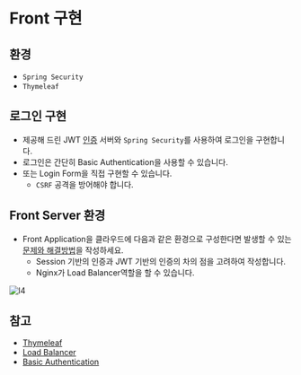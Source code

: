 # Front 구현

## 환경

* `Spring Security`
* `Thymeleaf`

## 로그인 구현

* 제공해 드린 JWT [인증](./3-0.인증.md) 서버와 `Spring Security`를 사용하여 로그인을 구현합니다.
* 로그인은 간단히 Basic Authentication을 사용할 수 있습니다.
* 또는 Login Form을 직접 구현할 수 있습니다.
    * `CSRF` 공격을 방어해야 합니다.

## Front Server 환경

* Front Application을 클라우드에 다음과 같은 환경으로 구성한다면 발생할 수 있는 [문제와 해결방법](./../../submit/5.md)을 작성하세요.
    * Session 기반의 인증과 JWT 기반의 인증의 차의 점을 고려하여 작성합니다.
    * Nginx가 Load Balancer역할을 할 수 있습니다.

![l4](./images/l4.png)

## 참고

* [Thymeleaf](https://www.thymeleaf.org/)
* [Load Balancer](https://docs.nhncloud.com/ko/Network/Load%20Balancer/ko/overview/)
* [Basic Authentication](https://docs.spring.io/spring-security/reference/servlet/authentication/passwords/basic.html)